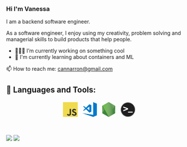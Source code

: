 ### Hi I'm Vanessa


I am a backend software engineer.


As a  software engineer,  I enjoy using my creativity, problem solving and managerial skills to build products that help people.


  

- 👨🏻‍💻 I’m currently working on something cool
- 🚀 I'm currently learning about containers and ML

📫 How to reach me: cannarron@gmail.com 
</br>

## 🧰 Languages and Tools:
<p align="center">
<img src="https://raw.githubusercontent.com/github/explore/80688e429a7d4ef2fca1e82350fe8e3517d3494d/topics/javascript/javascript.png" alt="Javascript" height="40" style="vertical-align:top; margin:4px">
<img src="https://raw.githubusercontent.com/github/explore/80688e429a7d4ef2fca1e82350fe8e3517d3494d/topics/visual-studio-code/visual-studio-code.png" alt="VS Code" height="40" style="vertical-align:top; margin:4px">
<img src="https://raw.githubusercontent.com/github/explore/80688e429a7d4ef2fca1e82350fe8e3517d3494d/topics/nodejs/nodejs.png" alt="NodeJS" height="40" style="vertical-align:top; margin:4px">
<img src="https://raw.githubusercontent.com/github/explore/80688e429a7d4ef2fca1e82350fe8e3517d3494d/topics/terminal/terminal.png" alt="Terminal" height="40" style="vertical-align:top; margin:4px">

</p>

<br />
<p>
  <img height="180em" src="https://github-readme-stats.vercel.app/api?username=Cannarron&theme=tokyonight&show_icons=true&hide_border=true&&count_private=true&include_all_commits=true" />
  <img height="180em" src="https://github-readme-stats.vercel.app/api/top-langs/?username=Cannarron&theme=tokyonight&exclude_repo=KNN-Image-Classification&show_icons=true&hide_border=true&layout=compact&langs_count=8"/>
</p>




